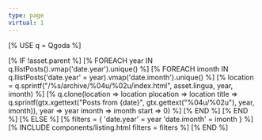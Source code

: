 ```yaml
---
type: page
virtual: 1
---
```

[% USE q = Qgoda %]

[% IF !asset.parent %]
  [% FOREACH year IN q.llistPosts().vmap('date.year').unique() %]
    [% FOREACH imonth IN q.llistPosts('date.year' = year).vmap('date.imonth').unique() %]
      [% location = q.sprintf("/%s/archive/%04u/%02u/index.html", 
                              asset.lingua, year, imonth) %]
      [% q.clone(location => location
                 plocation => location
                 title => q.sprintf(gtx.xgettext("Posts from {date}",
                                                 gtx.gettext("%04u/%02u"),
                                                 year, imonth)), 
                 year => year imonth => imonth
                 start => 0) %]
    [% END %]
  [% END %]
[% ELSE %]
  [% filters = { 'date.year' = year 'date.imonth' = imonth } %]
  [% INCLUDE components/listing.html filters = filters %]
[% END %]

